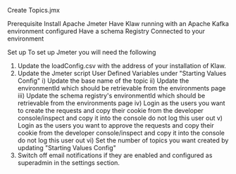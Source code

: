 Create Topics.jmx

Prerequisite
Install Apache Jmeter
Have Klaw running with an Apache Kafka environment configured
Have a schema Registry Connected to your environment

Set up
To set up Jmeter you will need the following

1. Update the loadConfig.csv with the address of your installation of Klaw.
2. Update the Jmeter script User Defined Variables under "Starting Values Config"
   i) Update the base name of the topic
   ii) Update the environmentId which should be retrievable from the environments page
   iii) Update the schema registry's environmentId which should be retrievable from the environments page
   iv) Login as the users you want to create the requests and copy their cookie from the developer console/inspect and copy it into the console do not log this user out
   v) Login as the users you want to approve the requests and copy their cookie from the developer console/inspect and copy it into the console do not log this user out
   vi) Set the number of topics you want created by updating "Starting Values Config"
3. Switch off email notifications if they are enabled and configured as superadmin in the settings section.
